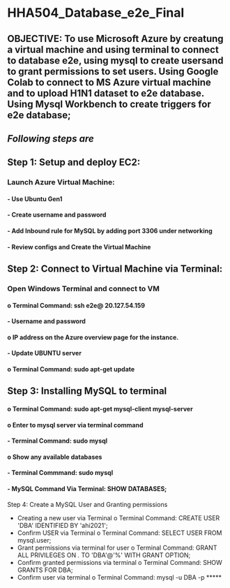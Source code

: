 # HHA504_Database_e2e_Final

## **OBJECTIVE:** To use Microsoft Azure by creatung a virtual machine and using terminal to connect to database e2e, using mysql to create usersand to grant permissions to set users. Using Google Colab to connect to MS Azure virtual machine and to upload H1N1 dataset to e2e database. Using Mysql Workbench to create triggers for e2e database;

## *Following steps are*

## Step 1: Setup and deploy EC2:
### Launch Azure Virtual Machine:
#### - Use Ubuntu Gen1
#### - Create username and password
#### - Add Inbound rule for MySQL by adding port 3306 under networking
#### - Review configs and Create the Virtual Machine

## Step 2: Connect to Virtual Machine via Terminal:
### Open Windows Terminal and connect to VM
#### o	Terminal Command: ssh e2e@ 20.127.54.159
####    - Username and password
#### o	IP address on the Azure overview page for the instance.
####  -	Update UBUNTU server
#### o	Terminal Command: sudo apt-get update

## Step 3: Installing MySQL to terminal 
#### o	Terminal Command: sudo apt-get mysql-client mysql-server
#### o	Enter to mysql server via terminal command
####  - Terminal Command: sudo mysql
#### o	Show any available databases 
####  - Terminal Commmand: sudo mysql
####  - MySQL Command Via Terminal: SHOW DATABASES;

Step 4: Create a MySQL User and Granting permissions
-	Creating a new user via Terminal 
o	Terminal Command: CREATE USER 'DBA' IDENTIFIED BY 'ahi2021';
-	Confirm USER via Terminal
o	Terminal Command: SELECT USER FROM mysql.user;
-	Grant permissions via terminal for user
o	Terminal Command: GRANT ALL PRIVILEGES ON *.* TO 'DBA'@'%' WITH GRANT OPTION;
-	Confirm granted permissions via terminal
o	Terminal Command: SHOW GRANTS FOR DBA;
-	Confirm user via terminal
o	Terminal Command: mysql -u DBA -p *****


